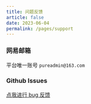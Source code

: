 ```yaml
---
title: 问题反馈
article: false
date: 2023-06-04
permalink: /pages/support
---
```


### 网易邮箱

平台唯一账号 `pureadmin@163.com`

### Github Issues

[点我进行 bug 反馈](https://github.com/pure-admin/vue-pure-admin/issues/new/choose)
